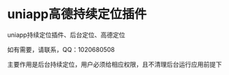 # uniapp高德持续定位插件
uniapp持续定位插件、后台定位、高德定位

如有需要，请联系，QQ：1020680508

主要作用是后台持续定位，用户必须给相应权限，且不清理后台运行应用前提下
